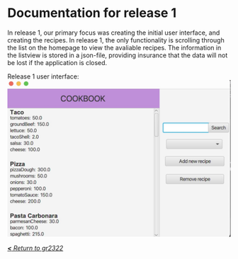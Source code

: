# Documentation for release 1

In release 1, our primary focus was creating the initial user interface, and creating the recipes. In release 1, the only functionality is scrolling through the list on the homepage to view the avaliable recipes. The information in the listview is stored in a json-file, providing insurance that the data will not be lost if the application is closed.

Release 1 user interface:
![Bildebeskrivelse](/assets/Release1App.jpeg)

[_**<** Return to gr2322_](../readme.md)

